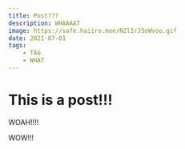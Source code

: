 ```yaml
---
title: Post???
description: WHAAAAT
image: https://safe.haiiro.moe/NZlIrJ5oWvoo.gif
date: 2021-07-01
tags:
    - TAG
    - WHAT
---
```


# This is a post!!!

WOAH!!!!





WOW!!!